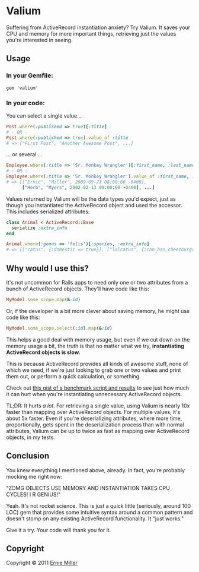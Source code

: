 # Valium

Suffering from ActiveRecord instantiation anxiety? Try Valium. It
saves your CPU and memory for more important things, retrieving
just the values you're interested in seeing.

## Usage

### In your Gemfile:

    gem 'valium'
    
### In your code:

You can select a single value...

```ruby
Post.where(:published => true)[:title]
# - OR -
Post.where(:published => true).value_of :title
# => ["First Post", "Another Awesome Post", ...]
```

... or several ...

```ruby
Employee.where(:title => 'Sr. Monkey Wrangler')[:first_name, :last_name, :hired_at]
# - OR -
Employee.where(:title => 'Sr. Monkey Wrangler').value_of :first_name, :last_name, :hired_at
# => [["Ernie", "Miller", 2009-09-21 08:00:00 -0400],
      ["Herb", "Myers", 2002-02-13 09:00:00 -0400], ...]
```

Values returned by Valium will be the data types you'd expect, just
as though you instantiated the ActiveRecord object and used the
accessor. This includes serialized attributes:

```ruby
class Animal < ActiveRecord::Base
  serialize :extra_info
end

Animal.where(:genus => 'felis')[:species, :extra_info]
# => [["catus", {:domestic => true}], ["lolcatus", {:can_has_cheezburger => true}], ...]
```

## Why would I use this?

It's not uncommon for Rails apps to need only one or two attributes
from a bunch of ActiveRecord objects. They'll have code like this:

```ruby
MyModel.some_scope.map(&:id)
```

Or, if the developer is a bit more clever about saving memory, he
might use code like this:

```ruby
MyModel.some_scope.select(:id).map(&:id)
```

This helps a good deal with memory usage, but even if we cut down 
on the memory usage a bit, the truth is that no matter what we try,
**instantiating ActiveRecord objects is slow.**

This is because ActiveRecord provides all kinds of awesome stuff,
none of which we need, if we're just looking to grab one or two
values and print them out, or perform a quick calculation, or
something.

Check out [this gist of a benchmark script and results](https://gist.github.com/1166964)
to see just how much it can hurt when you're instantiating
unnecessary ActiveRecord objects.

TL;DR: It hurts *a lot*. For retrieving a single value, using Valium
is nearly 10x faster than mapping over ActiveRecord objects.
For multiple values, it's about 5x faster. Even if you're
deserializing attributes, where more time, proportionally, gets
spent in the deserialization process than with normal attributes,
Valium can be up to twice as fast as mapping over ActiveRecord
objects, in my tests.

## Conclusion

You knew everything I mentioned above, already. In fact,
you're probably mocking me right now:

"ZOMG OBJECTS USE MEMORY AND INSTANTIATION TAKES CPU CYCLES!
I R GENIUS!"

Yeah. It's not rocket science. This is just a quick little
(seriously, around 100 LOC) gem that provides some intuitive 
syntax around a common pattern and doesn't stomp on any
existing ActiveRecord functionality. It "just works."

Give it a try. Your code will thank you for it.

## Copyright

Copyright &copy; 2011 [Ernie Miller](http://twitter.com/erniemiller)
